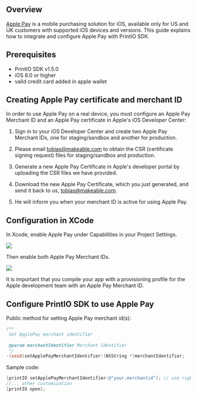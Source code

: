 Overview
--------

[Apple Pay](https://developer.apple.com/apple-pay/) is a mobile purchasing solution for iOS, available only for US and UK customers with supported iOS devices and versions. This guide explains how to integrate and configure Apple Pay with PrintIO SDK.

Prerequisites
-------------

- PrintIO SDK v1.5.0
- iOS 8.0 or higher
- valid credit card added in apple wallet

Creating Apple Pay certificate and merchant ID
----------------------------------------------

In order to use Apple Pay on a real device, you must configure an Apple Pay Merchant ID and an Apple Pay certificate in Apple's iOS Developer Center:

1. Sign in to your iOS Developer Center and create two Apple Pay Merchant IDs, one for staging/sandbox and another for production.

2. Please email tobias@makeable.com to obtain the CSR (certificate signing request) files for staging/sandbox and production. 

3. Generate a new Apple Pay Certificate in Apple's developer portal by uploading the CSR files we have provided.

4. Download the new Apple Pay Certificate, which you just generated, and send it back to us, tobias@makeable.com.

5. He will inform you when your merchant ID is active for using Apple Pay.

Configuration in XCode
----------------------

In Xcode, enable Apple Pay under Capabilities in your Project Settings.

![](https://dl.dropboxusercontent.com/u/19321066/printIO/Screen%20Shot%202015-08-26%20at%201.45.09%20PM.png)

Then enable both Apple Pay Merchant IDs.

![](https://dl.dropboxusercontent.com/u/19321066/printIO/Screen%20Shot%202015-08-26%20at%201.46.07%20PM.png)

It is important that you compile your app with a provisioning profile for the Apple development team with an Apple Pay Merchant ID. 

Configure PrintIO SDK to use Apple Pay
--------------------------------------

Public method for setting Apple Pay merchant id(s):

```Objective-C
/**
 Set ApplePay merchant identifier
 
 @param merchantIdentifier Merchant Identifier
 */
-(void)setApplePayMerchantIdentifier:(NSString *)merchantIdentifier;
```
Sample code:
```Objective-C
[printIO setApplePayMerchantIdentifier:@"your.merchantid"]; // use right merchant id for staging and production
//... other customization
[printIO open];
```
